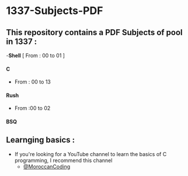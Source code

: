 # 1337-Subjects-PDF
 ## This repository contains a PDF Subjects of pool in 1337 :
   
   -**Shell** [ From : 00 to 01 ]
   #### C
   - From : 00 to 13
   #### Rush
   -  From :00 to 02
   #### BSQ


 ## Learnging basics :
   - If you're looking for a YouTube channel to learn the basics of C programming, I recommend this channel 
       - [@MoroccanCoding](https://www.youtube.com/@MoroccanCoding)
